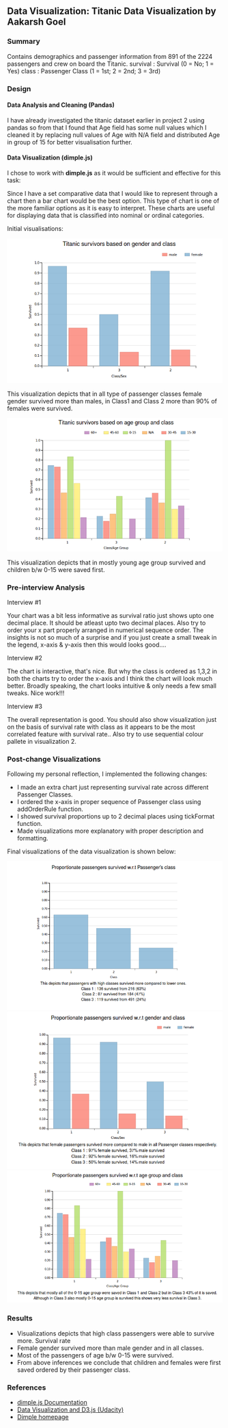 ## Data Visualization: Titanic Data Visualization by Aakarsh Goel

### Summary

Contains demographics and passenger information from 891 of the 2224 passengers and crew on board the Titanic. survival : Survival (0 = No; 1 = Yes) class : Passenger Class (1 = 1st; 2 = 2nd; 3 = 3rd)

### Design

####  Data Analysis and Cleaning (Pandas)

I have already investigated the titanic dataset earlier in project 2 using pandas so from that I found that Age field has some null values which I cleaned it by replacing null values of Age with N/A field and distributed Age in group of 15 for better visualisation further.


#### Data Visualization (dimple.js)

I chose to work with **dimple.js** as it would be sufficient and effective for this task:

Since I have a set comparative data that I would like to represent through a chart then a bar chart would be the best option. This type of chart is one of the more familiar options as it is easy to interpret. These charts are useful for displaying data that is classified into nominal or ordinal categories. 

Initial visualisations:

![First Chart](data/init1.png)

This visualization depicts that in all type of passenger classes female gender survived more than males, in Class1 and Class 2 more than 90% of females were survived.

![Second Chart](data/init2.png)

This visualization depicts that in mostly young age group survived and children b/w 0-15 were saved first.

### Pre-interview Analysis

Interview #1

Your chart was a bit less informative as survival ratio just shows upto one decimal place. It should be atleast upto two decimal places. Also try to order your x part properly arranged in numerical sequence order. The insights is not so much of a surprise and if you just create a small tweak in the legend, x-axis & y-axis then this would looks good....

Interview #2

The chart is interactive, that's nice. But why the class is ordered as 1,3,2 in both the charts try to order the x-axis and I think the chart will look much better. Broadly speaking, the chart looks intuitive & only needs a few small tweaks. Nice work!!!

Interview #3

The overall representation is good. You should also show visualization just on the basis of survival rate with class as it appears to be the most correlated feature with survival rate.. Also try to use sequential colour pallete in visualization 2.

### Post-change Visualizations

Following my personal reflection, I implemented the following changes:

- I made an extra chart just representing survival rate across different Passenger Classes.
- I ordered the x-axis in proper sequence of Passenger class using addOrderRule function.
- I showed survival proportions up to 2 decimal places using tickFormat function.
- Made visualizations more explanatory with proper description and formatting.

Final visualizations of the data visualization is shown below:

![Final Chart 1](data/fin1.png)
![Final Chart 2](data/fin2.png)
![Final Chart 3](data/fin3.png)

### Results

- Visualizations depicts that high class passengers were able to survive more. Survival rate
- Female gender survived more than male gender and in all classes.
- Most of the passengers of age b/w 0-15 were survived.
- From above inferences we conclude that children and females were first saved ordered by their passenger class.

### References

- [dimple.js Documentation](http://dimplejs.org/)
- [Data Visualization and D3.js (Udacity)](https://www.udacity.com/course/viewer#!/c-ud507-nd)
- [Dimple homepage](http://dimplejs.org/examples_viewer.html?id=bars_vertical_grouped)